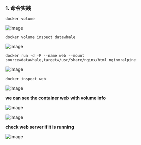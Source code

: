 ### 1. 命令实践 ###


```
docker volume
```

![image](https://user-images.githubusercontent.com/39177230/115022091-7a3b2180-9eef-11eb-8af3-f61cae327fd2.png)


```
docker volume inspect datawhale
```

![image](https://user-images.githubusercontent.com/39177230/115022237-b1a9ce00-9eef-11eb-8564-7c18c5ef0610.png)


```
docker run -d -P --name web --mount source=datawhale,target=/usr/share/nginx/html nginx:alpine
```

![image](https://user-images.githubusercontent.com/39177230/115022827-84115480-9ef0-11eb-9c5e-a7d0bf37f730.png)



```
docker inspect web
```

![image](https://user-images.githubusercontent.com/39177230/115023079-e0747400-9ef0-11eb-9e3c-5803a4d9dc0d.png)

**we can see the container web with volume info**

![image](https://user-images.githubusercontent.com/39177230/115023395-511b9080-9ef1-11eb-8be4-945956a476e9.png)

![image](https://user-images.githubusercontent.com/39177230/115024128-3eee2200-9ef2-11eb-84d0-824714cd4faf.png)

**check web server if it is running**

![image](https://user-images.githubusercontent.com/39177230/115023928-f9c9f000-9ef1-11eb-8d2a-f4228e71eda6.png)








